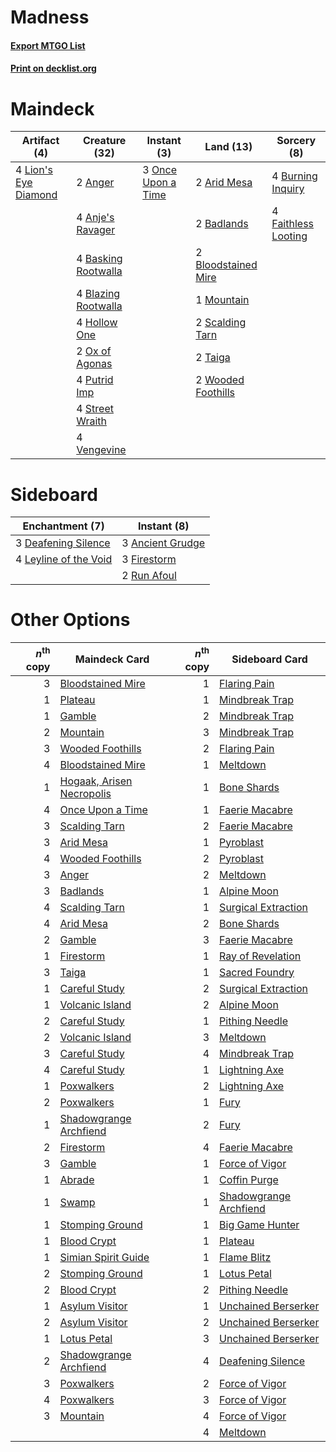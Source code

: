 # Madness

#### [Export MTGO List](../collection/Madness/Madness.txt)
#### [Print on decklist.org](http://decklist.org/?deckmain=2%09Anger%0A4%09Anje's%20Ravager%0A2%09Arid%20Mesa%0A2%09Badlands%0A4%09Basking%20Rootwalla%0A4%09Blazing%20Rootwalla%0A2%09Bloodstained%20Mire%0A4%09Burning%20Inquiry%0A4%09Faithless%20Looting%0A4%09Hollow%20One%0A4%09Lion's%20Eye%20Diamond%0A1%09Mountain%0A3%09Once%20Upon%20a%20Time%0A2%09Ox%20of%20Agonas%0A4%09Putrid%20Imp%0A2%09Scalding%20Tarn%0A4%09Street%20Wraith%0A2%09Taiga%0A4%09Vengevine%0A2%09Wooded%20Foothills&deckside=3%09Ancient%20Grudge%0A3%09Deafening%20Silence%0A3%09Firestorm%0A4%09Leyline%20of%20the%20Void%0A2%09Run%20Afoul)
# Maindeck

|                                        Artifact (4)                                         |                                        Creature (32)                                         |                                         Instant (3)                                         |                                          Land (13)                                           |                                         Sorcery (8)                                          |
|---------------------------------------------------------------------------------------------|----------------------------------------------------------------------------------------------|---------------------------------------------------------------------------------------------|----------------------------------------------------------------------------------------------|----------------------------------------------------------------------------------------------|
|4 [Lion's Eye Diamond](http://gatherer.wizards.com/Pages/Card/Details.aspx?multiverseid=3255)|2 [Anger](http://gatherer.wizards.com/Pages/Card/Details.aspx?multiverseid=430295)            |3 [Once Upon a Time](http://gatherer.wizards.com/Pages/Card/Details.aspx?multiverseid=473131)|2 [Arid Mesa](http://gatherer.wizards.com/Pages/Card/Details.aspx?multiverseid=405092)        |4 [Burning Inquiry](http://gatherer.wizards.com/Pages/Card/Details.aspx?multiverseid=191096)  |
|                                                                                             |4 [Anje's Ravager](http://gatherer.wizards.com/Pages/Card/Details.aspx?multiverseid=470568)   |                                                                                             |2 [Badlands](http://gatherer.wizards.com/Pages/Card/Details.aspx?multiverseid=878)            |4 [Faithless Looting](http://gatherer.wizards.com/Pages/Card/Details.aspx?multiverseid=389512)|
|                                                                                             |4 [Basking Rootwalla](http://gatherer.wizards.com/Pages/Card/Details.aspx?multiverseid=201836)|                                                                                             |2 [Bloodstained Mire](http://gatherer.wizards.com/Pages/Card/Details.aspx?multiverseid=405094)|                                                                                              |
|                                                                                             |4 [Blazing Rootwalla](http://gatherer.wizards.com/Pages/Card/Details.aspx?multiverseid=522191)|                                                                                             |1 [Mountain](http://gatherer.wizards.com/Pages/Card/Details.aspx?multiverseid=439859)         |                                                                                              |
|                                                                                             |4 [Hollow One](http://gatherer.wizards.com/Pages/Card/Details.aspx?multiverseid=430852)       |                                                                                             |2 [Scalding Tarn](http://gatherer.wizards.com/Pages/Card/Details.aspx?multiverseid=405107)    |                                                                                              |
|                                                                                             |2 [Ox of Agonas](http://gatherer.wizards.com/Pages/Card/Details.aspx?multiverseid=476398)     |                                                                                             |2 [Taiga](http://gatherer.wizards.com/Pages/Card/Details.aspx?multiverseid=883)               |                                                                                              |
|                                                                                             |4 [Putrid Imp](http://gatherer.wizards.com/Pages/Card/Details.aspx?multiverseid=270459)       |                                                                                             |2 [Wooded Foothills](http://gatherer.wizards.com/Pages/Card/Details.aspx?multiverseid=405116) |                                                                                              |
|                                                                                             |4 [Street Wraith](http://gatherer.wizards.com/Pages/Card/Details.aspx?multiverseid=442097)    |                                                                                             |                                                                                              |                                                                                              |
|                                                                                             |4 [Vengevine](http://gatherer.wizards.com/Pages/Card/Details.aspx?multiverseid=457124)        |                                                                                             |                                                                                              |                                                                                              |


# Sideboard

|                                        Enchantment (7)                                         |                                        Instant (8)                                        |
|------------------------------------------------------------------------------------------------|-------------------------------------------------------------------------------------------|
|3 [Deafening Silence](http://gatherer.wizards.com/Pages/Card/Details.aspx?multiverseid=472972)  |3 [Ancient Grudge](http://gatherer.wizards.com/Pages/Card/Details.aspx?multiverseid=235600)|
|4 [Leyline of the Void](http://gatherer.wizards.com/Pages/Card/Details.aspx?multiverseid=107682)|3 [Firestorm](http://gatherer.wizards.com/Pages/Card/Details.aspx?multiverseid=4547)       |
|                                                                                                |2 [Run Afoul](http://gatherer.wizards.com/Pages/Card/Details.aspx?multiverseid=485524)     |


# Other Options

|*n*<sup>th</sup> copy|                                           Maindeck Card                                            |*n*<sup>th</sup> copy|                                         Sideboard Card                                          |
|--------------------:|----------------------------------------------------------------------------------------------------|--------------------:|-------------------------------------------------------------------------------------------------|
|                    3|[Bloodstained Mire](http://gatherer.wizards.com/Pages/Card/Details.aspx?multiverseid=405094)        |                    1|[Flaring Pain](http://gatherer.wizards.com/Pages/Card/Details.aspx?multiverseid=34214)           |
|                    1|[Plateau](http://gatherer.wizards.com/Pages/Card/Details.aspx?multiverseid=880)                     |                    1|[Mindbreak Trap](http://gatherer.wizards.com/Pages/Card/Details.aspx?multiverseid=197532)        |
|                    1|[Gamble](http://gatherer.wizards.com/Pages/Card/Details.aspx?multiverseid=413674)                   |                    2|[Mindbreak Trap](http://gatherer.wizards.com/Pages/Card/Details.aspx?multiverseid=197532)        |
|                    2|[Mountain](http://gatherer.wizards.com/Pages/Card/Details.aspx?multiverseid=439859)                 |                    3|[Mindbreak Trap](http://gatherer.wizards.com/Pages/Card/Details.aspx?multiverseid=197532)        |
|                    3|[Wooded Foothills](http://gatherer.wizards.com/Pages/Card/Details.aspx?multiverseid=405116)         |                    2|[Flaring Pain](http://gatherer.wizards.com/Pages/Card/Details.aspx?multiverseid=34214)           |
|                    4|[Bloodstained Mire](http://gatherer.wizards.com/Pages/Card/Details.aspx?multiverseid=405094)        |                    1|[Meltdown](http://gatherer.wizards.com/Pages/Card/Details.aspx?multiverseid=10466)               |
|                    1|[Hogaak, Arisen Necropolis](http://gatherer.wizards.com/Pages/Card/Details.aspx?multiverseid=464151)|                    1|[Bone Shards](http://gatherer.wizards.com/Pages/Card/Details.aspx?multiverseid=522152)           |
|                    4|[Once Upon a Time](http://gatherer.wizards.com/Pages/Card/Details.aspx?multiverseid=473131)         |                    1|[Faerie Macabre](http://gatherer.wizards.com/Pages/Card/Details.aspx?multiverseid=201822)        |
|                    3|[Scalding Tarn](http://gatherer.wizards.com/Pages/Card/Details.aspx?multiverseid=405107)            |                    2|[Faerie Macabre](http://gatherer.wizards.com/Pages/Card/Details.aspx?multiverseid=201822)        |
|                    3|[Arid Mesa](http://gatherer.wizards.com/Pages/Card/Details.aspx?multiverseid=405092)                |                    1|[Pyroblast](http://gatherer.wizards.com/Pages/Card/Details.aspx?multiverseid=4083)               |
|                    4|[Wooded Foothills](http://gatherer.wizards.com/Pages/Card/Details.aspx?multiverseid=405116)         |                    2|[Pyroblast](http://gatherer.wizards.com/Pages/Card/Details.aspx?multiverseid=4083)               |
|                    3|[Anger](http://gatherer.wizards.com/Pages/Card/Details.aspx?multiverseid=430295)                    |                    2|[Meltdown](http://gatherer.wizards.com/Pages/Card/Details.aspx?multiverseid=10466)               |
|                    3|[Badlands](http://gatherer.wizards.com/Pages/Card/Details.aspx?multiverseid=878)                    |                    1|[Alpine Moon](http://gatherer.wizards.com/Pages/Card/Details.aspx?multiverseid=447264)           |
|                    4|[Scalding Tarn](http://gatherer.wizards.com/Pages/Card/Details.aspx?multiverseid=405107)            |                    1|[Surgical Extraction](http://gatherer.wizards.com/Pages/Card/Details.aspx?multiverseid=397706)   |
|                    4|[Arid Mesa](http://gatherer.wizards.com/Pages/Card/Details.aspx?multiverseid=405092)                |                    2|[Bone Shards](http://gatherer.wizards.com/Pages/Card/Details.aspx?multiverseid=522152)           |
|                    2|[Gamble](http://gatherer.wizards.com/Pages/Card/Details.aspx?multiverseid=413674)                   |                    3|[Faerie Macabre](http://gatherer.wizards.com/Pages/Card/Details.aspx?multiverseid=201822)        |
|                    1|[Firestorm](http://gatherer.wizards.com/Pages/Card/Details.aspx?multiverseid=4547)                  |                    1|[Ray of Revelation](http://gatherer.wizards.com/Pages/Card/Details.aspx?multiverseid=245288)     |
|                    3|[Taiga](http://gatherer.wizards.com/Pages/Card/Details.aspx?multiverseid=883)                       |                    1|[Sacred Foundry](http://gatherer.wizards.com/Pages/Card/Details.aspx?multiverseid=405106)        |
|                    1|[Careful Study](http://gatherer.wizards.com/Pages/Card/Details.aspx?multiverseid=29727)             |                    2|[Surgical Extraction](http://gatherer.wizards.com/Pages/Card/Details.aspx?multiverseid=397706)   |
|                    1|[Volcanic Island](http://gatherer.wizards.com/Pages/Card/Details.aspx?multiverseid=887)             |                    2|[Alpine Moon](http://gatherer.wizards.com/Pages/Card/Details.aspx?multiverseid=447264)           |
|                    2|[Careful Study](http://gatherer.wizards.com/Pages/Card/Details.aspx?multiverseid=29727)             |                    1|[Pithing Needle](http://gatherer.wizards.com/Pages/Card/Details.aspx?multiverseid=129526)        |
|                    2|[Volcanic Island](http://gatherer.wizards.com/Pages/Card/Details.aspx?multiverseid=887)             |                    3|[Meltdown](http://gatherer.wizards.com/Pages/Card/Details.aspx?multiverseid=10466)               |
|                    3|[Careful Study](http://gatherer.wizards.com/Pages/Card/Details.aspx?multiverseid=29727)             |                    4|[Mindbreak Trap](http://gatherer.wizards.com/Pages/Card/Details.aspx?multiverseid=197532)        |
|                    4|[Careful Study](http://gatherer.wizards.com/Pages/Card/Details.aspx?multiverseid=29727)             |                    1|[Lightning Axe](http://gatherer.wizards.com/Pages/Card/Details.aspx?multiverseid=409925)         |
|                    1|[Poxwalkers](http://gatherer.wizards.com/Pages/Card/Details.aspx?multiverseid=580871)               |                    2|[Lightning Axe](http://gatherer.wizards.com/Pages/Card/Details.aspx?multiverseid=409925)         |
|                    2|[Poxwalkers](http://gatherer.wizards.com/Pages/Card/Details.aspx?multiverseid=580871)               |                    1|[Fury](http://gatherer.wizards.com/Pages/Card/Details.aspx?multiverseid=522202)                  |
|                    1|[Shadowgrange Archfiend](http://gatherer.wizards.com/Pages/Card/Details.aspx?multiverseid=546986)   |                    2|[Fury](http://gatherer.wizards.com/Pages/Card/Details.aspx?multiverseid=522202)                  |
|                    2|[Firestorm](http://gatherer.wizards.com/Pages/Card/Details.aspx?multiverseid=4547)                  |                    4|[Faerie Macabre](http://gatherer.wizards.com/Pages/Card/Details.aspx?multiverseid=201822)        |
|                    3|[Gamble](http://gatherer.wizards.com/Pages/Card/Details.aspx?multiverseid=413674)                   |                    1|[Force of Vigor](http://gatherer.wizards.com/Pages/Card/Details.aspx?multiverseid=464113)        |
|                    1|[Abrade](http://gatherer.wizards.com/Pages/Card/Details.aspx?multiverseid=430772)                   |                    1|[Coffin Purge](http://gatherer.wizards.com/Pages/Card/Details.aspx?multiverseid=30762)           |
|                    1|[Swamp](http://gatherer.wizards.com/Pages/Card/Details.aspx?multiverseid=439858)                    |                    1|[Shadowgrange Archfiend](http://gatherer.wizards.com/Pages/Card/Details.aspx?multiverseid=546986)|
|                    1|[Stomping Ground](http://gatherer.wizards.com/Pages/Card/Details.aspx?multiverseid=405110)          |                    1|[Big Game Hunter](http://gatherer.wizards.com/Pages/Card/Details.aspx?multiverseid=134739)       |
|                    1|[Blood Crypt](http://gatherer.wizards.com/Pages/Card/Details.aspx?multiverseid=97102)               |                    1|[Plateau](http://gatherer.wizards.com/Pages/Card/Details.aspx?multiverseid=880)                  |
|                    1|[Simian Spirit Guide](http://gatherer.wizards.com/Pages/Card/Details.aspx?multiverseid=442137)      |                    1|[Flame Blitz](http://gatherer.wizards.com/Pages/Card/Details.aspx?multiverseid=522200)           |
|                    2|[Stomping Ground](http://gatherer.wizards.com/Pages/Card/Details.aspx?multiverseid=405110)          |                    1|[Lotus Petal](http://gatherer.wizards.com/Pages/Card/Details.aspx?multiverseid=420602)           |
|                    2|[Blood Crypt](http://gatherer.wizards.com/Pages/Card/Details.aspx?multiverseid=97102)               |                    2|[Pithing Needle](http://gatherer.wizards.com/Pages/Card/Details.aspx?multiverseid=129526)        |
|                    1|[Asylum Visitor](http://gatherer.wizards.com/Pages/Card/Details.aspx?multiverseid=409846)           |                    1|[Unchained Berserker](http://gatherer.wizards.com/Pages/Card/Details.aspx?multiverseid=466918)   |
|                    2|[Asylum Visitor](http://gatherer.wizards.com/Pages/Card/Details.aspx?multiverseid=409846)           |                    2|[Unchained Berserker](http://gatherer.wizards.com/Pages/Card/Details.aspx?multiverseid=466918)   |
|                    1|[Lotus Petal](http://gatherer.wizards.com/Pages/Card/Details.aspx?multiverseid=420602)              |                    3|[Unchained Berserker](http://gatherer.wizards.com/Pages/Card/Details.aspx?multiverseid=466918)   |
|                    2|[Shadowgrange Archfiend](http://gatherer.wizards.com/Pages/Card/Details.aspx?multiverseid=546986)   |                    4|[Deafening Silence](http://gatherer.wizards.com/Pages/Card/Details.aspx?multiverseid=472972)     |
|                    3|[Poxwalkers](http://gatherer.wizards.com/Pages/Card/Details.aspx?multiverseid=580871)               |                    2|[Force of Vigor](http://gatherer.wizards.com/Pages/Card/Details.aspx?multiverseid=464113)        |
|                    4|[Poxwalkers](http://gatherer.wizards.com/Pages/Card/Details.aspx?multiverseid=580871)               |                    3|[Force of Vigor](http://gatherer.wizards.com/Pages/Card/Details.aspx?multiverseid=464113)        |
|                    3|[Mountain](http://gatherer.wizards.com/Pages/Card/Details.aspx?multiverseid=439859)                 |                    4|[Force of Vigor](http://gatherer.wizards.com/Pages/Card/Details.aspx?multiverseid=464113)        |
|                     |                                                                                                    |                    4|[Meltdown](http://gatherer.wizards.com/Pages/Card/Details.aspx?multiverseid=10466)               |

